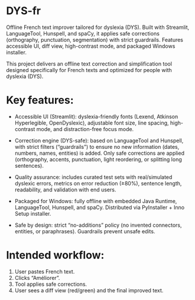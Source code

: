 # DYS-fr
Offline French text improver tailored for dyslexia (DYS). Built with Streamlit, LanguageTool, Hunspell, and spaCy, it applies safe corrections (orthography, punctuation, segmentation) with strict guardrails. Features accessible UI, diff view, high-contrast mode, and packaged Windows installer.

This project delivers an offline text correction and simplification tool designed specifically for French texts and optimized for people with dyslexia (DYS).

# Key features:

- Accessible UI (Streamlit): dyslexia-friendly fonts (Lexend, Atkinson Hyperlegible, OpenDyslexic), adjustable font size, line spacing, high-contrast mode, and distraction-free focus mode.

- Correction engine (DYS-safe): based on LanguageTool and Hunspell, with strict filters (“guardrails”) to ensure no new information (dates, numbers, names, entities) is added. Only safe corrections are applied (orthography, accents, punctuation, light reordering, or splitting long sentences).

- Quality assurance: includes curated test sets with real/simulated dyslexic errors, metrics on error reduction (≥80%), sentence length, readability, and validation with end users.

- Packaged for Windows: fully offline with embedded Java Runtime, LanguageTool, Hunspell, and spaCy. Distributed via PyInstaller + Inno Setup installer.

- Safe by design: strict “no-additions” policy (no invented connectors, entities, or paraphrases). Guardrails prevent unsafe edits.

# Intended workflow:

1. User pastes French text.
2. Clicks “Améliorer”.
3. Tool applies safe corrections.
4. User sees a diff view (red/green) and the final improved text.

